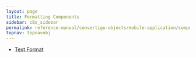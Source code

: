 ```yaml
---
layout: page
title: Formatting Components
sidebar: c8o_sidebar
permalink: reference-manual/convertigo-objects/mobile-application/components/formatting-components/
topnav: topnavobj
---
```

* [Text Format](text-format/)
